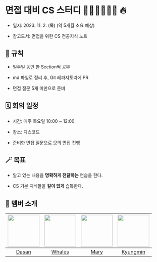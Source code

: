 # 면접 대비 CS 스터디 👨🏻‍💻👩🏻‍💻 🔥

* 일시: 2023. 11. 2. (목) (약 5개월 소요 예상)

* 참고도서: 면접을 위한 CS 전공지식 노트

## 🔐 규칙

* 일주일 동안 한 Section씩 공부

* md 파일로 정리 후, Git 레파지토리에 PR

* 면접 질문 5개 미만으로 준비

## 🗓️ 회의 일정

* 시간: 매주 목요일 10:00 ~ 12:00

* 장소: 디스코드

* 준비한 면접 질문으로 모의 면접 진행

## 🪄 목표

* 알고 있는 내용을 **명확하게 전달하는** 연습을 한다.

* CS 기본 지식들을 **깊이 있게** 습득한다.

## 🧸 멤버 소개

| <img src="https://github.com/MaryJo-github/CS-Study/assets/42026766/c4357b6a-b695-48cb-8338-df7574aa530b" width=100> | <img src="https://github.com/MaryJo-github/CS-Study/assets/42026766/1f73d461-5a21-40db-978d-70f8d8d2a0a4" width=100> | <img src="https://github.com/MaryJo-github/CS-Study/assets/42026766/905c80f5-44ce-4530-9f54-37ff6c21a8dc" width=100> | <img src="https://github.com/MaryJo-github/CS-Study/assets/42026766/905c80f5-44ce-4530-9f54-37ff6c21a8dc" width=100> |
|:---:|:---:|:---:|:---:|
| [Dasan](https://github.com/DasanKim) | [Whales](https://github.com/WhalesJin) | [Mary](https://github.com/MaryJo-github) | [Kyungmin](https://github.com/YaRkyungmin) |
